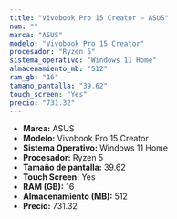 ```yaml
---
title: "Vivobook Pro 15 Creator — ASUS"
num: ""
marca: "ASUS"
modelo: "Vivobook Pro 15 Creator"
procesador: "Ryzen 5"
sistema_operativo: "Windows 11 Home"
almacenamiento_mb: "512"
ram_gb: "16"
tamano_pantalla: "39.62"
touch_screen: "Yes"
precio: "731.32"
---
```

<ul>
<li><strong>Marca:</strong> ASUS</li>
<li><strong>Modelo:</strong> Vivobook Pro 15 Creator</li>
<li><strong>Sistema Operativo:</strong> Windows 11 Home</li>
<li><strong>Procesador:</strong> Ryzen 5 </li>
<li><strong>Tamaño de pantalla:</strong> 39.62</li>
<li><strong>Touch Screen:</strong> Yes</li>
<li><strong>RAM (GB):</strong> 16</li>
<li><strong>Almacenamiento (MB):</strong> 512</li>
<li><strong>Precio:</strong> 731.32</li>
</ul>